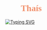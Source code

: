 <h1 align="center" style="color:#F1916D; font-family:Poppins;">
  👩🏻‍💻 Thaís
</h1>

<p align="center">
  <a href="https://github.com/karlathais/readme-typing-svg">
    <img src="https://readme-typing-svg.demolab.com/?lines=Front-End%20web%20and%20app%20developer;Experienced%20UI%2FUX%20Designer;Always%20learning%20new%20things&font=Poppins&weight=700&center=true&width=440&height=45&color=F5D7DB&vCenter=true&pause=1000&size=22" alt="Typing SVG">
</a>

